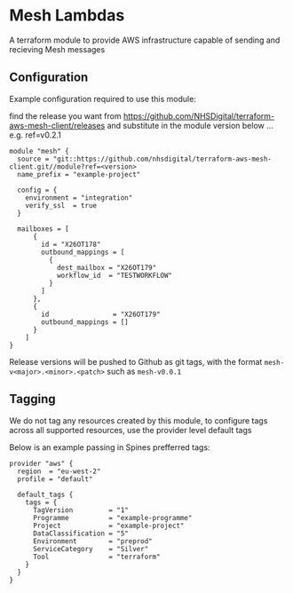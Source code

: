 # Mesh Lambdas

A terraform module to provide AWS infrastructure capable of sending and recieving Mesh messages

## Configuration

Example configuration required to use this module:

find the release you want from https://github.com/NHSDigital/terraform-aws-mesh-client/releases and substitute in the module version below ... e.g. ref=v0.2.1

```
module "mesh" {
  source = "git::https://github.com/nhsdigital/terraform-aws-mesh-client.git//module?ref=<version>
  name_prefix = "example-project"

  config = {
    environment = "integration"
    verify_ssl  = true
  }

  mailboxes = [
      {
        id = "X26OT178"
        outbound_mappings = [
          {
            dest_mailbox = "X26OT179"
            workflow_id  = "TESTWORKFLOW"
          }
        ]
      },
      {
        id                = "X26OT179"
        outbound_mappings = []
      }
    ]
}
```

Release versions will be pushed to Github as git tags, with the format `mesh-v<major>.<minor>.<patch>` such as `mesh-v0.0.1`

## Tagging

We do not tag any resources created by this module, to configure tags across all supported resources, use the provider level default tags

Below is an example passing in Spines prefferred tags:

```
provider "aws" {
  region  = "eu-west-2"
  profile = "default"

  default_tags {
    tags = {
      TagVersion         = "1"
      Programme          = "example-programme"
      Project            = "example-project"
      DataClassification = "5"
      Environment        = "preprod"
      ServiceCategory    = "Silver"
      Tool               = "terraform"
    }
  }
}
```
